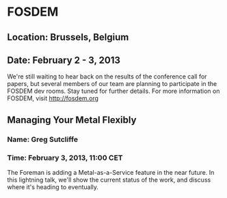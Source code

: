 # FOSDEM
## Location: Brussels, Belgium
## Date: February 2 - 3, 2013

We're still waiting to hear back on the results of the conference call for papers, but several members of our team are planning to participate in the FOSDEM dev rooms. Stay tuned for further details. For more information on FOSDEM, visit http://fosdem.org

## Managing Your Metal Flexibly
### Name: Greg Sutcliffe
### Time: February 3, 2013, 11:00 CET

The Foreman is adding a Metal-as-a-Service feature in the near future. In this lightning talk, we'll show the current status of the work, and discuss where it's heading to eventually.
